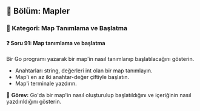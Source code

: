## 📘 Bölüm: Mapler  
### 🔹 Kategori: Map Tanımlama ve Başlatma  
#### ❓ Soru 91: Map tanımlama ve başlatma

Bir Go programı yazarak bir map'in nasıl tanımlanıp başlatılacağını gösterin.

- Anahtarları string, değerleri int olan bir map tanımlayın.
- Map'i en az iki anahtar-değer çiftiyle başlatın.
- Map'i terminale yazdırın.

🔧 **Görev:** Go'da bir map'in nasıl oluşturulup başlatıldığını ve içeriğinin nasıl yazdırıldığını gösterin.

